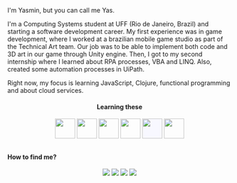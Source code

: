 <link rel="stylesheet" href="https://cdn.jsdelivr.net/gh/devicons/devicon@v2.14.0/devicon.min.css">
<p>I'm Yasmin, but you can call me Yas.</p>
<p>I'm a Computing Systems student at UFF (Rio de Janeiro, Brazil) and starting a software development career. My first experience was in game development, where I worked at a brazilian mobile game studio as part of the Technical Art team. Our job was to be able to implement both code and 3D art in our game through Unity engine. Then, I got to my second internship where I learned about RPA processes, VBA and LINQ. Also, created some automation processes in UiPath.</p>
<p>Right now, my focus is learning JavaScript, Clojure, functional programming and about cloud services.</p>

<div align="center">
  <h4>Learning these</h4>
  <img src="https://cdn.jsdelivr.net/gh/devicons/devicon/icons/clojure/clojure-original.svg" width="45px" height="45px"/>
  <img src="https://cdn.jsdelivr.net/gh/devicons/devicon/icons/javascript/javascript-original.svg" width="45px" height="45px"/>
  <img src="https://cdn.jsdelivr.net/gh/devicons/devicon/icons/csharp/csharp-original.svg" width="45px" height="45px"/>  
  <img src="https://cdn.jsdelivr.net/gh/devicons/devicon/icons/python/python-original.svg" width="45px" height="45px"/>
  <img src="https://cdn.jsdelivr.net/gh/devicons/devicon/icons/unity/unity-original.svg" width="45px" height="45px" style="background-color:GhostWhite;"/>
  <img src="https://cdn.jsdelivr.net/gh/devicons/devicon/icons/git/git-original.svg" width="45px" height="45px"/>
</div>

## 

#### How to find me?
<div align="center">
  <a href="https://instagram.com/yasrvie" target="_blank"><img src="https://img.shields.io/badge/Instagram-E4405F?style=for-the-badge&logo=instagram&logoColor=white"/></a>
  <a href="https://t.me/yasrivera" target="_blank"><img src="https://img.shields.io/badge/Telegram-2CA5E0?style=for-the-badge&logo=telegram&logoColor=white"/></a>
  <a href="https://twitter.com/yasrvie" target="_blank"><img src="https://img.shields.io/badge/Twitter-1DA1F2?style=for-the-badge&logo=twitter&logoColor=white"/></a>
  <a href="https://www.linkedin.com/in/yasrivera/" target="_blank"><img src="https://img.shields.io/badge/LinkedIn-0077B5?style=for-the-badge&logo=linkedin&logoColor=white"/></a>
 </div>

